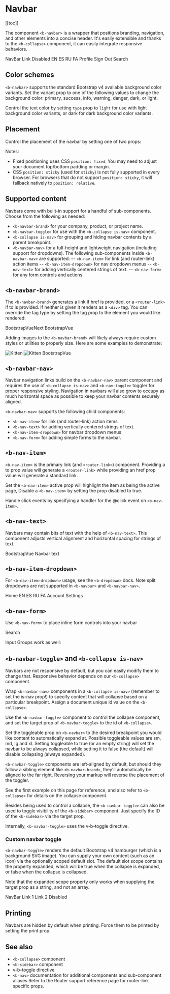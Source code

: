 # Navbar

<ClientOnly>
  <Teleport to=".bd-toc">

[[toc]]

  </Teleport>
</ClientOnly>

<div class="lead mb-5">

The component `<b-navbar>` is a wrapper that positions branding, navigation, and other elements into a concise header. It's easily extensible and thanks to the `<b-collapse>` component, it can easily integrate responsive behaviors.

</div>

<HighlightCard>
  <b-navbar toggleable="lg" type="dark" variant="dark">
    <b-navbar-brand href="#">NavBar</b-navbar-brand>
    <b-navbar-toggle target="nav-collapse"></b-navbar-toggle>
    <b-collapse id="nav-collapse" is-nav>
      <b-navbar-nav>
        <b-nav-item href="#">Link</b-nav-item>
        <b-nav-item href="#" disabled>Disabled</b-nav-item>
      </b-navbar-nav>
      <!-- Right aligned nav items -->
      <b-navbar-nav class="me-auto mb-2 mb-lg-0">
        <b-nav-item-dropdown text="Lang" right>
          <b-dropdown-item href="#">EN</b-dropdown-item>
          <b-dropdown-item href="#">ES</b-dropdown-item>
          <b-dropdown-item href="#">RU</b-dropdown-item>
          <b-dropdown-item href="#">FA</b-dropdown-item>
        </b-nav-item-dropdown>
        <b-nav-item-dropdown right>
          <!-- Using 'button-content' slot -->
          <template #button-content>
            <em>User</em>
          </template>
          <b-dropdown-item href="#">Profile</b-dropdown-item>
          <b-dropdown-item href="#">Sign Out</b-dropdown-item>
        </b-nav-item-dropdown>
      </b-navbar-nav>
      <b-nav-form class="d-flex">
        <b-form-input class="me-2" placeholder="Search"></b-form-input>
        <b-button type="submit" variant="outline-success">Search</b-button>
      </b-nav-form>
    </b-collapse>
  </b-navbar>
  <template #html>

```vue-html
<template>
  <b-navbar toggleable="lg" type="dark" variant="dark">
    <b-navbar-brand href="#">NavBar</b-navbar-brand>
    <b-navbar-toggle target="nav-collapse"></b-navbar-toggle>
    <b-collapse id="nav-collapse" is-nav>
      <b-navbar-nav>
        <b-nav-item href="#">Link</b-nav-item>
        <b-nav-item href="#" disabled>Disabled</b-nav-item>
      </b-navbar-nav>
      <!-- Right aligned nav items -->
      <b-navbar-nav class="me-auto mb-2 mb-lg-0">
        <b-nav-item-dropdown text="Lang" right>
          <b-dropdown-item href="#">EN</b-dropdown-item>
          <b-dropdown-item href="#">ES</b-dropdown-item>
          <b-dropdown-item href="#">RU</b-dropdown-item>
          <b-dropdown-item href="#">FA</b-dropdown-item>
        </b-nav-item-dropdown>
        <b-nav-item-dropdown right>
          <!-- Using 'button-content' slot -->
          <template #button-content>
            <em>User</em>
          </template>
          <b-dropdown-item href="#">Profile</b-dropdown-item>
          <b-dropdown-item href="#">Sign Out</b-dropdown-item>
        </b-nav-item-dropdown>
      </b-navbar-nav>
      <b-nav-form class="d-flex">
        <b-form-input class="me-2" placeholder="Search"></b-form-input>
        <b-button type="submit" variant="outline-success">Search</b-button>
      </b-nav-form>
    </b-collapse>
  </b-navbar>
</template>
```

  </template>
</HighlightCard>

## Color schemes

`<b-navbar>` supports the standard Bootstrap v4 available background color variants. Set the variant prop to one of the following values to change the background color: primary, success, info, warning, danger, dark, or light.

Control the text color by setting `type` prop to `light` for use with light background color variants, or dark for dark background color variants.

## Placement

Control the placement of the navbar by setting one of two props:

Notes:

- Fixed positioning uses CSS `position: fixed`. You may need to adjust your document top/bottom padding or margin.
- CSS `position: sticky` (used for `sticky`) is not fully supported in every browser. For browsers that do not support `position: sticky`, it will fallback natively to `position: relative`.

## Supported content

Navbars come with built-in support for a handful of sub-components. Choose from the following as needed:

- `<b-navbar-brand>` for your company, product, or project name.
- `<b-navbar-toggle>` for use with the `<b-collapse is-nav>` component.
- `<b-collapse is-nav>` for grouping and hiding navbar contents by a parent breakpoint.
- `<b-navbar-nav>` for a full-height and lightweight navigation (including support for dropdowns). The following sub-components inside `<b-navbar-nav>` are supported:
  -- `<b-nav-item>` for link (and router-link) action items
  -- `<b-nav-item-dropdown>` for nav dropdown menus
  -- `<b-nav-text>` for adding vertically centered strings of text.
  -- `<b-nav-form>` for any form controls and actions.

## `<b-navbar-brand>`

The `<b-navbar-brand>` generates a link if href is provided, or a `<router-link>` if to is provided. If neither is given it renders as a `<div>` tag. You can override the tag type by setting the tag prop to the element you would like rendered:

<HighlightCard>
  <b-navbar variant="faded" type="light">
    <b-navbar-brand href="#">BootstrapVueNext</b-navbar-brand>
  </b-navbar>
  <template #html>

```vue-html
<template>
  <!-- As a link -->
  <b-navbar variant="faded" type="light">
    <b-navbar-brand href="#">BootstrapVueNext</b-navbar-brand>
  </b-navbar>
</template>
```

  </template>
</HighlightCard>

<HighlightCard>
  <b-navbar variant="faded" type="light">
    <b-navbar-brand tag="h1" class="mb-0">BootstrapVue</b-navbar-brand>
  </b-navbar>
  <template #html>

```vue-html
<template>
  <!-- As a heading -->
  <b-navbar variant="faded" type="light">
    <b-navbar-brand tag="h1" class="mb-0">BootstrapVue</b-navbar-brand>
  </b-navbar>
</template>
```

  </template>
</HighlightCard>

Adding images to the `<b-navbar-brand>` will likely always require custom styles or utilities to properly size. Here are some examples to demonstrate:

<HighlightCard>
  <b-navbar variant="faded" type="light">
    <b-navbar-brand href="#">
      <img src="https://placekitten.com/g/30/30" alt="Kitten">
    </b-navbar-brand>
  </b-navbar>
  <template #html>

```vue-html
<template>
  <!-- Just an image -->
  <b-navbar variant="faded" type="light">
    <b-navbar-brand href="#">
      <img src="https://placekitten.com/g/30/30" alt="Kitten">
    </b-navbar-brand>
  </b-navbar>
</template>
```

  </template>
</HighlightCard>

<HighlightCard>
  <b-navbar variant="faded" type="light">
    <b-navbar-brand href="#">
      <img src="https://placekitten.com/g/30/30" class="d-inline-block align-top" alt="Kitten">
      BootstrapVue
    </b-navbar-brand>
  </b-navbar>
  <template #html>

```vue-html
<template>
  <!-- Image and text -->
  <b-navbar variant="faded" type="light">
    <b-navbar-brand href="#">
      <img src="https://placekitten.com/g/30/30" class="d-inline-block align-top" alt="Kitten">
      BootstrapVue
    </b-navbar-brand>
  </b-navbar>
</template>
```

  </template>
</HighlightCard>

## `<b-navbar-nav>`

Navbar navigation links build on the `<b-navbar-nav>` parent component and requires the use of `<b-collapse is-nav>` and `<b-nav-toggle>` toggler for proper responsive styling. Navigation in navbars will also grow to occupy as much horizontal space as possible to keep your navbar contents securely aligned.

`<b-navbar-nav>` supports the following child components:

- `<b-nav-item>` for link (and router-link) action items
- `<b-nav-text>` for adding vertically centered strings of text.
- `<b-nav-item-dropdown>` for navbar dropdown menus
- `<b-nav-form>` for adding simple forms to the navbar.

## `<b-nav-item>`

`<b-nav-item>` is the primary link (and `<router-link>`) component. Providing a to prop value will generate a `<router-link>` while providing an href prop value will generate a standard link.

Set the `<b-nav-item>` active prop will highlight the item as being the active page, Disable a `<b-nav-item>` by setting the prop disabled to true.

Handle click events by specifying a handler for the @click event on `<b-nav-item>`.

## `<b-nav-text>`

Navbars may contain bits of text with the help of `<b-nav-text>`. This component adjusts vertical alignment and horizontal spacing for strings of text.

<HighlightCard>
  <b-navbar toggleable="sm" type="light" variant="light">
    <b-navbar-toggle target="nav-text-collapse"></b-navbar-toggle>
    <b-navbar-brand>BootstrapVue</b-navbar-brand>
    <b-collapse id="nav-text-collapse" is-nav>
      <b-navbar-nav>
        <b-nav-text>Navbar text</b-nav-text>
      </b-navbar-nav>
    </b-collapse>
  </b-navbar>
  <template #html>

```vue-html
<template>
  <b-navbar toggleable="sm" type="light" variant="light">
    <b-navbar-toggle target="nav-text-collapse"></b-navbar-toggle>

    <b-navbar-brand>BootstrapVue</b-navbar-brand>

    <b-collapse id="nav-text-collapse" is-nav>
      <b-navbar-nav>
        <b-nav-text>Navbar text</b-nav-text>
      </b-navbar-nav>
    </b-collapse>
  </b-navbar>
</template>
```

  </template>
</HighlightCard>

## `<b-nav-item-dropdown>`

For `<b-nav-item-dropdown>` usage, see the `<b-dropdown>` docs. Note split dropdowns are not supported in `<b-navbar>` and `<b-navbar-nav>`.

<HighlightCard>
  <b-navbar type="dark" variant="dark">
    <b-navbar-nav>
      <b-nav-item href="#">Home</b-nav-item>
      <b-nav-item-dropdown text="Lang" right>
        <b-dropdown-item href="#">EN</b-dropdown-item>
        <b-dropdown-item href="#">ES</b-dropdown-item>
        <b-dropdown-item href="#">RU</b-dropdown-item>
        <b-dropdown-item href="#">FA</b-dropdown-item>
      </b-nav-item-dropdown>
      <b-nav-item-dropdown text="User" right>
        <b-dropdown-item href="#">Account</b-dropdown-item>
        <b-dropdown-item href="#">Settings</b-dropdown-item>
      </b-nav-item-dropdown>
    </b-navbar-nav>
  </b-navbar>
  <template #html>

```vue-html
<template>
  <b-navbar type="dark" variant="dark">
    <b-navbar-nav>
      <b-nav-item href="#">Home</b-nav-item>

      <!-- Navbar dropdowns -->
      <b-nav-item-dropdown text="Lang" right>
        <b-dropdown-item href="#">EN</b-dropdown-item>
        <b-dropdown-item href="#">ES</b-dropdown-item>
        <b-dropdown-item href="#">RU</b-dropdown-item>
        <b-dropdown-item href="#">FA</b-dropdown-item>
      </b-nav-item-dropdown>

      <b-nav-item-dropdown text="User" right>
        <b-dropdown-item href="#">Account</b-dropdown-item>
        <b-dropdown-item href="#">Settings</b-dropdown-item>
      </b-nav-item-dropdown>
    </b-navbar-nav>
  </b-navbar>
</template>
```

  </template>
</HighlightCard>

## `<b-nav-form>`

Use `<b-nav-form>` to place inline form controls into your navbar

<HighlightCard>
  <b-navbar type="light" variant="light">
    <b-nav-form>
      <b-form-input class="me-sm-2" placeholder="Search"></b-form-input>
      <b-button variant="outline-success" class="my-2 my-sm-0" type="submit">Search</b-button>
    </b-nav-form>
  </b-navbar>
  <template #html>

```vue-html
<template>
  <b-navbar type="light" variant="light">
    <b-nav-form>
      <b-form-input class="me-sm-2" placeholder="Search"></b-form-input>
      <b-button variant="outline-success" class="my-2 my-sm-0" type="submit">Search</b-button>
    </b-nav-form>
  </b-navbar>
</template>
```

  </template>
</HighlightCard>

Input Groups work as well:

<HighlightCard>
  <b-navbar type="light" variant="light">
    <b-nav-form>
      <b-input-group prepend="@">
        <b-form-input placeholder="Username"></b-form-input>
      </b-input-group>
    </b-nav-form>
  </b-navbar>
  <template #html>

```vue-html
<template>
  <b-navbar type="light" variant="light">
    <b-nav-form>
      <b-input-group prepend="@">
        <b-form-input placeholder="Username"></b-form-input>
      </b-input-group>
    </b-nav-form>
  </b-navbar>
</template>
```

  </template>
</HighlightCard>

## `<b-navbar-toggle>` and `<b-collapse is-nav>`

Navbars are not responsive by default, but you can easily modify them to change that. Responsive behavior depends on our `<b-collapse>` component.

Wrap `<b-navbar-nav>` components in a `<b-collapse is-nav>` (remember to set the is-nav prop!) to specify content that will collapse based on a particular breakpoint. Assign a document unique id value on the `<b-collapse>`.

Use the `<b-navbar-toggle>` component to control the collapse component, and set the target prop of `<b-navbar-toggle>` to the id of `<b-collapse>`.

Set the toggleable prop on `<b-navbar>` to the desired breakpoint you would like content to automatically expand at. Possible toggleable values are sm, md, lg and xl. Setting toggleable to true (or an empty string) will set the navbar to be always collapsed, while setting it to false (the default) will disable collapsing (always expanded).

`<b-navbar-toggle>` components are left-aligned by default, but should they follow a sibling element like `<b-navbar-brand>`, they'll automatically be aligned to the far right. Reversing your markup will reverse the placement of the toggler.

See the first example on this page for reference, and also refer to `<b-collapse>` for details on the collapse component.

Besides being used to control a collapse, the `<b-navbar-toggle>` can also be used to toggle visibility of the `<b-sidebar>` component. Just specify the ID of the `<b-sidebar>` via the target prop.

Internally, `<b-navbar-toggle>` uses the v-b-toggle directive.

### Custom navbar toggle

`<b-navbar-toggle>` renders the default Bootstrap v4 hamburger (which is a background SVG image). You can supply your own content (such as an icon) via the optionally scoped default slot. The default slot scope contains the property expanded, which will be true when the collapse is expanded, or false when the collapse is collapsed.

Note that the expanded scope property only works when supplying the target prop as a string, and not an array.

<HighlightCard>
  <b-navbar toggleable type="dark" variant="dark">
    <b-navbar-brand href="#">NavBar</b-navbar-brand>
    <b-navbar-toggle target="navbar-toggle-collapse">
      <template #default="{ expanded }">
        <b-icon v-if="expanded" icon="chevron-bar-up"></b-icon>
        <b-icon v-else icon="chevron-bar-down"></b-icon>
      </template>
    </b-navbar-toggle>
    <b-collapse id="navbar-toggle-collapse" is-nav>
      <b-navbar-nav class="ml-auto">
        <b-nav-item href="#">Link 1</b-nav-item>
        <b-nav-item href="#">Link 2</b-nav-item>
        <b-nav-item href="#" disabled>Disabled</b-nav-item>
      </b-navbar-nav>
    </b-collapse>
  </b-navbar>
  <template #html>

```vue-html
<template>
  <b-navbar toggleable type="dark" variant="dark">
    <b-navbar-brand href="#">NavBar</b-navbar-brand>

    <b-navbar-toggle target="navbar-toggle-collapse">
      <template #default="{ expanded }">
        <b-icon v-if="expanded" icon="chevron-bar-up"></b-icon>
        <b-icon v-else icon="chevron-bar-down"></b-icon>
      </template>
    </b-navbar-toggle>

    <b-collapse id="navbar-toggle-collapse" is-nav>
      <b-navbar-nav class="ml-auto">
        <b-nav-item href="#">Link 1</b-nav-item>
        <b-nav-item href="#">Link 2</b-nav-item>
        <b-nav-item href="#" disabled>Disabled</b-nav-item>
      </b-navbar-nav>
    </b-collapse>
  </b-navbar>
</template>
```

  </template>
</HighlightCard>

## Printing

Navbars are hidden by default when printing. Force them to be printed by setting the print prop.

## See also

- `<b-collapse>` component
- `<b-sidebar>` component
- v-b-toggle directive
- `<b-nav>` documentation for additional components and sub-component aliases
  Refer to the Router support reference page for router-link specific props.

<ComponentReference :data="data" />

<script setup lang="ts">
import {data} from '../../data/components/navbar.data'
import ComponentReference from '../../components/ComponentReference.vue'
import HighlightCard from '../../components/HighlightCard.vue'
import {BNavbar, BNavbarBrand, BNavbarToggle, BCollapse, BNavbarNav, BNavForm, BNavItem, BFormInput, BNavbarItem, BNavItemDropdown, BDropdownItem, BButton} from 'bootstrap-vue-next'
</script>
